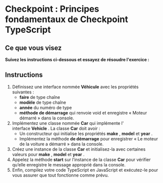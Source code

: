 # Checkpoint : Principes fondamentaux de Checkpoint TypeScript


## Ce que vous visez

**Suivez les instructions ci-dessous et essayez de résoudre l'exercice :**

## Instructions

1. Définissez une interface nommée **Véhicule** avec les propriétés suivantes :
   * **faire** de type chaîne
   * **modèle** de type chaîne
   * **année** du numéro de type
   * **méthode de démarrage** qui renvoie void et enregistre « Moteur démarré » dans la console.
2. Implémentez une classe nommée **Car** qui implémente l' interface **Vehicle** . La classe **Car** doit avoir :
   * Un constructeur qui initialise les propriétés **make** , **model** et **year** .
   * Implémentez la méthode **de démarrage** pour enregistrer « Le moteur de la voiture a démarré » dans la console.
3. Créez une instance de la classe **Car** et initialisez-la avec certaines valeurs pour **make** , **model** et **year** .
4. Appelez la méthode **start** sur l’instance de la classe **Car** pour vérifier qu’elle enregistre le message approprié dans la console.
5. Enfin, compilez votre code TypeScript en JavaScript et exécutez-le pour vous assurer que tout fonctionne comme prévu.
